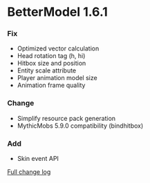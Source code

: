 # BetterModel 1.6.1

### Fix
- Optimized vector calculation
- Head rotation tag (h, hi)
- Hitbox size and position
- Entity scale attribute
- Player animation model size
- Animation frame quality

### Change
- Simplify resource pack generation
- MythicMobs 5.9.0 compatibility (bindhitbox)

### Add
- Skin event API
 
[Full change log](https://github.com/toxicity188/BetterModel/compare/1.6.0...1.6.1)